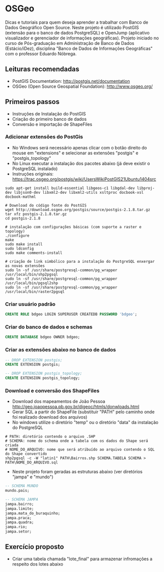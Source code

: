 # OSGeo
Dicas e tutoriais para quem deseja aprender a trabalhar com Banco de Dados Geográfico Open Source. Neste projeto é utilizado PostGIS (extensão para o banco de dados PostgreSQL) e OpenJump (aplicativo visualizador e gerenciador de informações geográficas). Projeto iniciado no curso de Pós-graduação em Administração de Banco de Dados (Estácio/iDez), disciplina "Banco de Dados de Informações Geográficas" com o professor Eduardo Nóbrega.

## Leituras recomendadas
 * PostGIS Documentation: http://postgis.net/documentation
 * OSGeo (Open Source Geospatial Foundation): http://www.osgeo.org/

## Primeiros passos
 * Instruções de Instalação do PostGIS
 * Criação do primeiro banco de dados
 * Conversão e importação de ShapeFiles

### Adicionar extensões do PostGis
 * No Windows será necessário apenas clicar com o botão direito do mouse em "extensions" e selecionar as extensões "postgis" e "postgis_topology"
 * No Linux executar a instalação dos pacotes abaixo (já deve existir o PostgreSQL instalado)
  * Instruções originais: https://trac.osgeo.org/postgis/wiki/UsersWikiPostGIS21Ubuntu1404src

```shell
sudo apt-get install build-essential libgeos-c1 libgdal-dev libproj-dev libjson0-dev libxml2-dev libxml2-utils xsltproc docbook-xsl docbook-mathml

# Download do código fonte do PostGIS
wget http://download.osgeo.org/postgis/source/postgis-2.1.8.tar.gz
tar xfz postgis-2.1.8.tar.gz
cd postgis-2.1.8

# instalação com configurações básicas (com suporte a raster e topology)
./configure
make
sudo make install
sudo ldconfig
sudo make comments-install

# criação de link simbólico para a instalação do PostgreSQL enxergar as novas extensões
sudo ln -sf /usr/share/postgresql-common/pg_wrapper /usr/local/bin/shp2pgsql
sudo ln -sf /usr/share/postgresql-common/pg_wrapper /usr/local/bin/pgsql2shp
sudo ln -sf /usr/share/postgresql-common/pg_wrapper /usr/local/bin/raster2pgsql
```

### Criar usuário padrão
```sql
CREATE ROLE bdgeo LOGIN SUPERUSER CREATEDB PASSWORD 'bdgeo';
```
### Criar do banco de dados e schemas
```sql
CREATE DATABASE bdgeo OWNER bdgeo;
```

### Criar as extensões abaixo no banco de dados
```sql
-- DROP EXTENSION postgis;
CREATE EXTENSION postgis;

-- DROP EXTENSION postgis_topology;
CREATE EXTENSION postgis_topology;
```

### Download e conversão dos ShapeFiles 

 * Download dos mapeamentos de João Pessoa http://geo.joaopessoa.pb.gov.br/digeoc/htmls/donwloads.html
 * Gerar SQL a partir do ShapeFile (substituir "PATH" pelo caminho onde foi realizado download dos arquivos)
  * No windows utilize o diretório "temp" ou o diretório "data" da instalação do PostgreSQL
```shell
# PATH: diretório contendo o arquivo .SHP
# SCHEMA: nome do schema onde a tabela com os dados do Shape será criada
# NOME_DO_ARQUIVO: nome que será atribuído ao arquivo contendo o SQL do Shape convertido
shp2pgsql -c -W "latin1" PATH\Bairros.shp SCHEMA.TABELA SCHEMA > PATH\NOME_DO_ARQUIVO.sql
```

 * Neste projeto foram geradas as estruturas abaixo (ver diretórios "jampa" e "mundo")
```sql
-- SCHEMA MUNDO
mundo.pais; 

-- SCHEMA JAMPA
jampa.bairro;
jampa.limite;
jampa.mata_do_buraquinho;
jampa.praca;
jampa.quadra;
jampa.rio;
jampa.setor;
```

## Exercício proposto
 * Criar uma tabela chamada "lote_final" para armazenar infromações a respeito dos lotes abaixo
